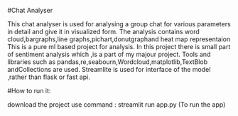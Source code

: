 #Chat Analyser

This chat analyser is used for analysing a group chat for various parameters in detail and give it in visualized form.
The analysis contains word cloud,bargraphs,line graphs,pichart,donutgraphand heat map representaion
This is a pure ml based project for analysis.
In this project there is small part of sentiment analysis which ,is a part of my majour project.
Tools and libraries such as pandas,re,seabourn,Wordcloud,matplotlib,TextBlob andCollections are used.
Streamlite is used for interface of the model ,rather than flask or fast api.

#How to run it:

download the project 
use command : streamlit run  app.py (To run the app) 
